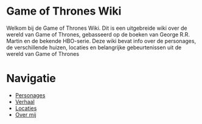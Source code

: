 # Game of Thrones Wiki
Welkom bij de Game of Thrones Wiki. Dit is een uitgebreide wiki over de wereld van Game of Thrones, gebasseerd op de boeken van George R.R. Martin en de bekende HBO-serie.
Deze wiki bevat info over de personages, de verschillende huizen, locaties en belangrijke gebeurtenissen uit de wereld van Game of Thrones
# Navigatie
- [Personages](personages.md)
- [Verhaal](verhaal.md)
- [Locaties](locaties.md)
- [Over mij](about.md)
